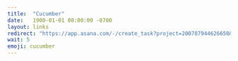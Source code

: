 ```yaml
---
title:  "Cucumber"
date:   1900-01-01 08:00:00 -0700
layout: links
redirect: "https://app.asana.com/-/create_task?project=200787944626650&name=cucumber&description=Added%20from%20shortlink"
wait: 5
emoji: cucumber
---
```



